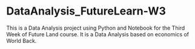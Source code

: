 # DataAnalysis_FutureLearn-W3
This is a Data Analysis project using Python and Notebook for the Third Week of Future Land course. It is a Data Analysis based on economics of World Back.
